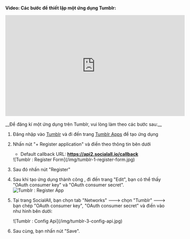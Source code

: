 __Video: Các bước để thiết lập một ứng dụng Tumblr:__

<iframe width="560" height="315" src="https://www.youtube.com/embed/uf_EkYamUUI" frameborder="0" allowfullscreen></iframe>
<br /><br />
__Để đăng kí một ứng dụng trên Tumblr, vui lòng làm theo các bước sau:__

1. Đăng nhập vào [Tumblr](https://www.tumblr.com/) và đi đến trang [Tumblr Apps](https://www.tumblr.com/oauth/apps) để tạo ứng dụng
2. Nhấn nút "+ Register application" và điền theo thông tin bên dưới 
    * Default callback URL: __https://api2.socialall.io/callback__
    
    <div class="soclall-br"></div>
    ![Tumblr : Register Form](/img/tumblr-1-register-form.jpg)
    <div class="soclall-br"></div>
    
3. Sau đó nhấn nút "Register"
4. Sau khi tạo ứng dụng thành công , đi đến trang "Edit", bạn có thể thấy "OAuth consumer key" và "OAuth consumer secret".
    ![Tumblr : Register App](/img/tumblr-2-registered-app.jpg)
    <div class="soclall-br"></div>
5. Tại trang SocialAll, bạn chọn tab "Networks" ---> chọn "Tumblr" ---> bạn chép "OAuth consumer key", "OAuth consumer secret" và điền vào như hình bên dưới:
    <div class="soclall-br"></div>
    ![Tumblr : Config Api](/img/tumblr-3-config-api.jpg)
    <div class="soclall-br"></div>
6. Sau cùng, bạn nhấn nút "Save".